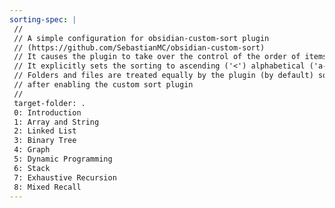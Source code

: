 ```yaml
---
sorting-spec: |
 //
 // A simple configuration for obsidian-custom-sort plugin
 // (https://github.com/SebastianMC/obsidian-custom-sort)
 // It causes the plugin to take over the control of the order of items in the root folder ('/') of the vault
 // It explicitly sets the sorting to ascending ('<') alphabetical ('a-z')
 // Folders and files are treated equally by the plugin (by default) so expect them intermixed
 // after enabling the custom sort plugin
 // 
 target-folder: .
 0꞉ Introduction
 1꞉ Array and String
 2꞉ Linked List
 3꞉ Binary Tree
 4꞉ Graph
 5꞉ Dynamic Programming
 6꞉ Stack
 7꞉ Exhaustive Recursion
 8꞉ Mixed Recall
---
```

